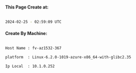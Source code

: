 
   
#### This Page Create at:

```bash

2024-02-25 - 02:59:09 UTC

```

#### Create By Machine:

```bash

Host Name : fv-az1532-367

platform  : Linux-6.2.0-1019-azure-x86_64-with-glibc2.35

Ip Local  : 10.1.0.252

```

